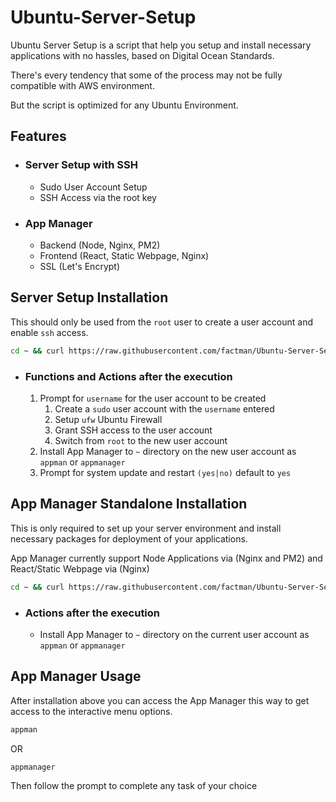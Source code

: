 # Ubuntu-Server-Setup

Ubuntu Server Setup is a script that help you setup and install necessary applications with no hassles, based on Digital
Ocean Standards.

There's every tendency that some of the process may not be fully compatible with AWS environment.

But the script is optimized for any Ubuntu Environment.

## Features

* ### Server Setup with SSH

    * Sudo User Account Setup
    * SSH Access via the root key

* ### App Manager

    * Backend (Node, Nginx, PM2)
    * Frontend (React, Static Webpage, Nginx)
    * SSL (Let's Encrypt)

## Server Setup Installation

This should only be used from the `root` user to create a user account and enable `ssh` access.

```bash
cd ~ && curl https://raw.githubusercontent.com/factman/Ubuntu-Server-Setup/main/ubuntu-server-setup.sh > ./.uss-install.sh && chmod +x ./.uss-install.sh && ./.uss-install.sh
```

* ### Functions and Actions after the execution

    1. Prompt for `username` for the user account to be created
        1. Create a `sudo` user account with the `username` entered
        2. Setup `ufw` Ubuntu Firewall
        3. Grant SSH access to the user account
        4. Switch from `root` to the new user account
    2. Install App Manager to `~` directory on the new user account as `appman` or `appmanager`
    3. Prompt for system update and restart `(yes|no)` default to `yes`

## App Manager Standalone Installation

This is only required to set up your server environment and install necessary packages for deployment of your
applications.

App Manager currently support Node Applications via (Nginx and PM2) and React/Static Webpage via (Nginx)

```bash
cd ~ && curl https://raw.githubusercontent.com/factman/Ubuntu-Server-Setup/main/app-manager.sh > ./.app-manager.sh && chmod +x ./.app-manager.sh && ./.app-manager.sh install
```

* ### Actions after the execution

    * Install App Manager to `~` directory on the current user account as `appman` or `appmanager`

## App Manager Usage

After installation above you can access the App Manager this way to get access to the interactive menu options.

```bash
appman
```

OR

```bash
appmanager
```

Then follow the prompt to complete any task of your choice

